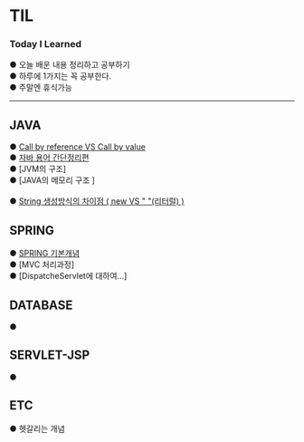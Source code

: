 <h1> TIL
  <h3>Today I Learned </h3>
● 오늘 배운 내용 정리하고 공부하기 <br>
● 하루에 1가지는 꼭 공부한다.<br>
● 주말엔 휴식가능<br>

----------------------------------------------------------------------------------

## JAVA
● [Call by reference VS Call by value](https://github.com/JeonDoHyun/TIL/blob/main/JAVA/Callby.md)<BR>
● [자바 용어 간단정리편](https://github.com/JeonDoHyun/TIL/blob/main/JAVA/JAVA%20%EC%9A%A9%EC%96%B4%20%EB%B0%8F%20%EA%B0%9C%EB%85%90%20%EA%B0%84%EB%8B%A8%EC%A0%95%EB%A6%AC.md)<BR>
●  [JVM의 구조] <BR>
●  [JAVA의 메모리 구조 ] <BR>  
● [String 생성방식의 차이점 ( new VS " "(리터럴) )](https://github.com/JeonDoHyun/TIL/blob/main/JAVA/String%20%EC%83%9D%EC%84%B1%20%EB%B0%A9%EC%8B%9D%EC%9D%98%20%EC%B0%A8%EC%9D%B4%EC%A0%90.md)  <BR>
## SPRING
● [SPRING 기본개념](https://github.com/JeonDoHyun/TIL/blob/main/Spring/SPRING%20%EA%B0%9C%EB%85%90%EC%A0%95%EB%A6%AC.md)<br>
● [MVC 처리과정] <BR>
● [DispatcheServlet에 대하여...] <BR>
  
## DATABASE
● 
## SERVLET-JSP
● 
## ETC
● 헷갈리는 개념
